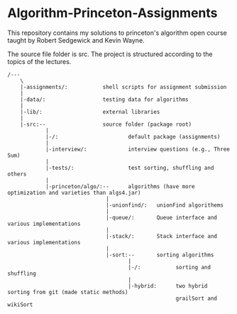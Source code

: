 # Algorithm-Princeton-Assignments

This repository contains my solutions to princeton's algorithm open course taught by Robert Sedgewick and Kevin Wayne.

The source file folder is src.
The project is structured according to the topics of the lectures.

```{}
/---
    \
    |-assignments/:           shell scripts for assignment submission
    |
    |-data/:                  testing data for algorithms
    |
    |-lib/:                   external libraries
    |
    |-src:--                  source folder (package root)
            |
            |-/:                      default package (assignments)
            |
            |-interview/:             interview questions (e.g., Three Sum)
            |
            |-tests/:                 test sorting, shuffling and others
            |
            |-princeton/algo/:--      algorithms (have more optimization and varieties than algs4.jar)
                               |
                               |-unionfind/:   unionFind algorithems
                               |
                               |-queue/:       Queue interface and various implementations
                               |
                               |-stack/:       Stack interface and various implementations
                               |
                               |-sort:--       sorting algorithms
                                      |
                                      |-/:           sorting and shuffling
                                      |
                                      |-hybrid:      two hybrid sorting from git (made static methods)
                                                     grailSort and wikiSort
```
